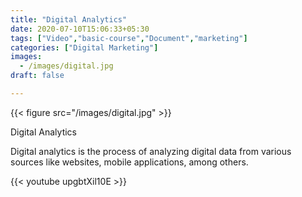 ```yaml
---
title: "Digital Analytics"
date: 2020-07-10T15:06:33+05:30
tags: ["Video","basic-course","Document","marketing"]
categories: ["Digital Marketing"]
images:
  - /images/digital.jpg
draft: false

---
```


{{< figure src="/images/digital.jpg" >}}

Digital Analytics

Digital analytics is the process of analyzing digital data from various sources like websites, mobile applications, among others.

{{< youtube upgbtXil10E >}}

